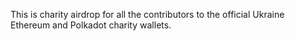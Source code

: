 This is charity airdrop for all the contributors to the official Ukraine Ethereum and Polkadot charity wallets.
